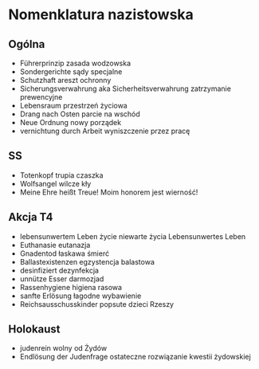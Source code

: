 # Nomenklatura nazistowska

## Ogólna

* Führerprinzip zasada wodzowska
* Sondergerichte sądy specjalne
* Schutzhaft areszt ochronny
* Sicherungsverwahrung aka Sicherheitsverwahrung zatrzymanie prewencyjne
* Lebensraum przestrzeń życiowa
* Drang nach Osten parcie na wschód
* Neue Ordnung nowy porządek
* vernichtung durch Arbeit wyniszczenie przez pracę

## SS

* Totenkopf trupia czaszka
* Wolfsangel wilcze kły
* Meine Ehre heißt Treue! Moim honorem jest wierność!

## Akcja T4

* lebensunwertem Leben życie niewarte życia Lebensunwertes Leben
* Euthanasie eutanazja
* Gnadentod łaskawa śmierć
* Ballastexistenzen egzystencja balastowa
* desinfiziert dezynfekcja
* unnütze Esser darmozjad
* Rassenhygiene higiena rasowa
* sanfte Erlösung łagodne wybawienie
* Reichsausschusskinder popsute dzieci Rzeszy

## Holokaust

* judenrein wolny od Żydów
* Endlösung der Judenfrage ostateczne rozwiązanie kwestii żydowskiej
